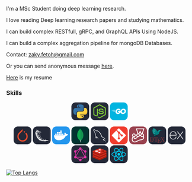 I'm a MSc Student doing deep learning research.

I love reading Deep learning research papers and studying mathematics.

I can build complex RESTfull, gRPC, and GraphQL APIs Using NodeJS.

I can build a complex aggregation pipeline for mongoDB Databases. 

Contact: zaky.fetoh@gmail.com

Or you can send anonymous message [here](https://forms.gle/8dsNK1m6Hk8chgFi7).

[Here](https://github.com/zaky-fetoh/MyCV/blob/master/ZAky.pdf) is my resume

### Skills
<p align="center">
<img src="./icons/Python-Dark.svg" width="48"> 
<img src="./icons/NodeJS-Dark.svg" width="48"> 
<img src="./icons/GoLang.svg" width="48" >
</p>
<p align="center">
<img src="./icons/PyTorch-Dark.svg" width="48">  
 <img src="./icons/Flask-Dark.svg" width="48">    
   <img src="./icons/Docker.svg" width="48">   
   <img src="./icons/MongoDB.svg" width="48"> 
  <img src="./icons/MySQL-Dark.svg" width="48"> 
    <img src="./icons/Git.svg" width="48">       
  <img src="./icons/Jest.svg" width="48">  
   <img src="./icons/LaTeX-Dark.svg" width="48">  
  <img src="./icons/ExpressJS-Dark.svg" width="48"> 
  <img src="./icons/GraphQL-Dark.svg" width="48"> 
   <img src="./icons/Redis-Dark.svg" width="48"> 
  <img src="./icons/React-Dark.svg" width="48"> 
   
   [![Top Langs](https://github-readme-stats.vercel.app/api/top-langs/?username=zaky-fetoh&layout=compact)](https://github.com/anuraghazra/github-readme-stats)

</p>
